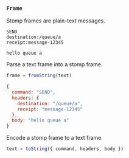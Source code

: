 ### `Frame`

Stomp frames are plain-text messages.

```
SEND
destination:/queue/a
receipt:message-12345

hello queue a
```

Parse a text frame into a stomp frame.

```js
frame = fromString(text)

{
  command: "SEND",
  headers: {
    destination: "/queue/a",
    receipt: "message-12345"
  },
  body: "hello queue a"
}
```

Encode a stomp frame to a text frame. 

```js
text = toString({ command, headers, body })
```
